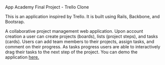 App Academy Final Project - Trello Clone

This is an application inspired by Trello. It is built using Rails, Backbone, and Bootsrap.

A collaborative project management web application. Upon account creation a user can create projects (boards), lists (project steps), and tasks (cards). Users can add team members to their projects, assign tasks, and comment on their progress. As tasks progress users are able to interactively drag their tasks to the next step of the project. You can demo the application [here.](http://www.martrello.com)